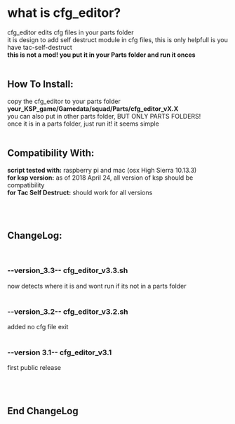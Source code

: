 # what is cfg_editor?
cfg_editor edits cfg files in your parts folder <br>
it is design to add self destruct module in cfg files, this is only helpfull is you have tac-self-destruct <br>
**this is not a mod! you put it in your Parts folder and run it onces** <br>
<br>

## How To Install:
copy the cfg_editor to your parts folder **your_KSP_game/Gamedata/squad/Parts/cfg_editor_vX.X** <br>
you can also put in other parts folder, BUT ONLY PARTS FOLDERS! <br>
once it is in a parts folder, just run it! it seems simple <br>
<br>


## Compatibility With: 
**script tested with:**
raspberry pi and mac (osx High Sierra 10.13.3) <br>
**for ksp version:**
as of 2018 April 24, all version of ksp should be compatibility <br>
**for Tac Self Destruct:**
should work for all versions <br>
<br>



<br>

## ChangeLog:
<br>


### --version_3.3-- cfg_editor_v3.3.sh
  now detects where it is and wont run if its not in a parts folder
<br>
<br>

### --version_3.2-- cfg_editor_v3.2.sh
  added no cfg file exit
<br>
<br>
 
### --version 3.1-- cfg_editor_v3.1
  first public release
<br>
<br>


<br>

## End ChangeLog

<br>

